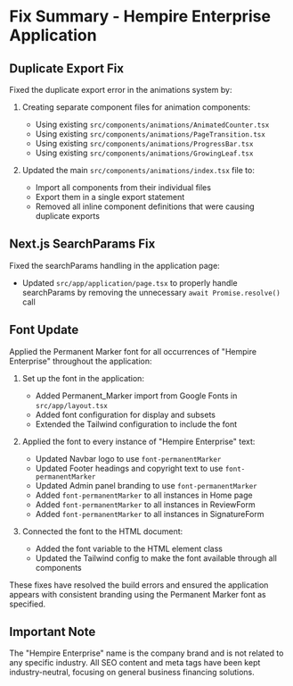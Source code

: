 # Fix Summary - Hempire Enterprise Application

## Duplicate Export Fix

Fixed the duplicate export error in the animations system by:

1. Creating separate component files for animation components:
   - Using existing `src/components/animations/AnimatedCounter.tsx`
   - Using existing `src/components/animations/PageTransition.tsx`
   - Using existing `src/components/animations/ProgressBar.tsx`
   - Using existing `src/components/animations/GrowingLeaf.tsx`

2. Updated the main `src/components/animations/index.tsx` file to:
   - Import all components from their individual files
   - Export them in a single export statement
   - Removed all inline component definitions that were causing duplicate exports

## Next.js SearchParams Fix

Fixed the searchParams handling in the application page:
- Updated `src/app/application/page.tsx` to properly handle searchParams by removing the unnecessary `await Promise.resolve()` call

## Font Update

Applied the Permanent Marker font for all occurrences of "Hempire Enterprise" throughout the application:

1. Set up the font in the application:
   - Added Permanent_Marker import from Google Fonts in `src/app/layout.tsx`
   - Added font configuration for display and subsets
   - Extended the Tailwind configuration to include the font

2. Applied the font to every instance of "Hempire Enterprise" text:
   - Updated Navbar logo to use `font-permanentMarker`
   - Updated Footer headings and copyright text to use `font-permanentMarker`
   - Updated Admin panel branding to use `font-permanentMarker`
   - Added `font-permanentMarker` to all instances in Home page
   - Added `font-permanentMarker` to all instances in ReviewForm
   - Added `font-permanentMarker` to all instances in SignatureForm
   
3. Connected the font to the HTML document:
   - Added the font variable to the HTML element class
   - Updated the Tailwind config to make the font available through all components

These fixes have resolved the build errors and ensured the application appears with consistent branding using the Permanent Marker font as specified.

## Important Note

The "Hempire Enterprise" name is the company brand and is not related to any specific industry. All SEO content and meta tags have been kept industry-neutral, focusing on general business financing solutions.
